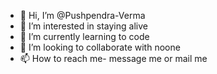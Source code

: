 - 👋 Hi, I’m @Pushpendra-Verma
- 👀 I’m interested in staying alive
- 🌱 I’m currently learning to code
- 💞️ I’m looking to collaborate with noone
- 📫 How to reach me- message me or mail me

<!---
Pushpendra-Verma/Pushpendra-Verma is a ✨ special ✨ repository because its `README.md` (this file) appears on your GitHub profile.
You can click the Preview link to take a look at your changes.
--->
